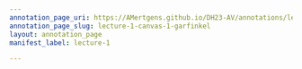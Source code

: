 ```yaml
---
annotation_page_uri: https://AMertgens.github.io/DH23-AV/annotations/lecture-1-canvas-1-garfinkel.json
annotation_page_slug: lecture-1-canvas-1-garfinkel
layout: annotation_page
manifest_label: lecture-1

---
```

